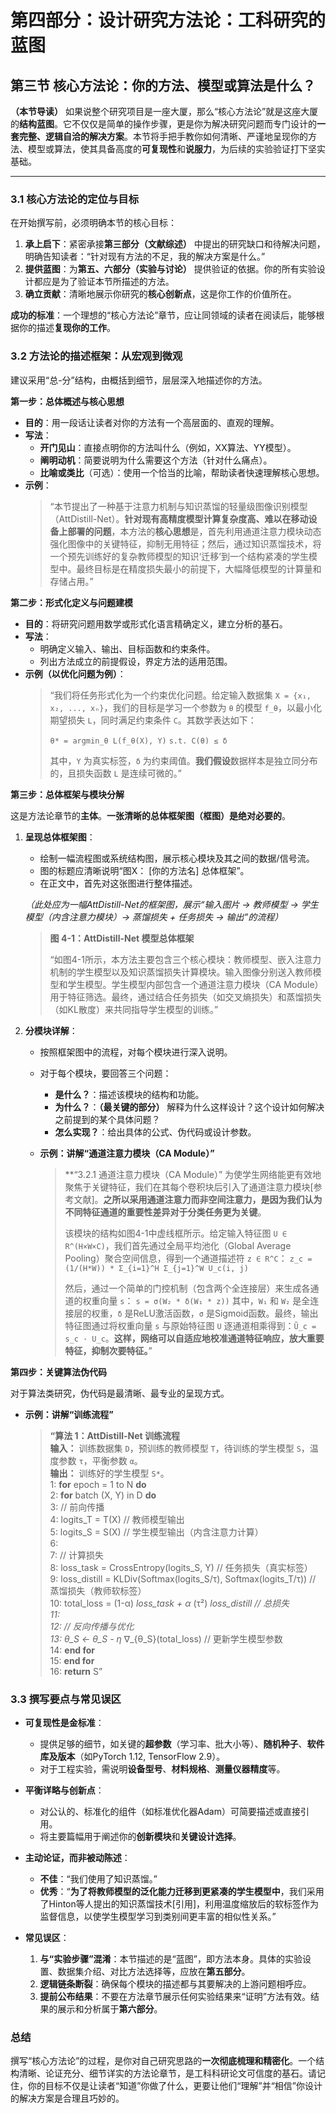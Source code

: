 # **第四部分：设计研究方法论：工科研究的蓝图**

## **第三节 核心方法论：你的方法、模型或算法是什么？**

**（本节导读）**
如果说整个研究项目是一座大厦，那么“核心方法论”就是这座大厦的**结构蓝图**。它不仅仅是简单的操作步骤，更是你为解决研究问题而专门设计的**一套完整、逻辑自洽的解决方案**。本节将手把手教你如何清晰、严谨地呈现你的方法、模型或算法，使其具备高度的**可复现性**和**说服力**，为后续的实验验证打下坚实基础。

---

### **3.1 核心方法论的定位与目标**

在开始撰写前，必须明确本节的核心目标：

1. **承上启下**：紧密承接**第三部分（文献综述）** 中提出的研究缺口和待解决问题，明确告知读者：“针对现有方法的不足，我的解决方案是什么。”
2. **提供蓝图**：为**第五、六部分（实验与讨论）** 提供验证的依据。你的所有实验设计都应是为了验证本节所描述的方法。
3. **确立贡献**：清晰地展示你研究的**核心创新点**，这是你工作的价值所在。

**成功的标准**：一个理想的“核心方法论”章节，应让同领域的读者在阅读后，能够根据你的描述**复现你的工作**。

### **3.2 方法论的描述框架：从宏观到微观**

建议采用“总-分”结构，由概括到细节，层层深入地描述你的方法。

**第一步：总体概述与核心思想**

* **目的**：用一段话让读者对你的方法有一个高层面的、直观的理解。
* **写法**：
  * **开门见山**：直接点明你的方法叫什么（例如，XX算法、YY模型）。
  * **阐明动机**：简要说明为什么需要这个方法（针对什么痛点）。
  * **比喻或类比**（可选）：使用一个恰当的比喻，帮助读者快速理解核心思想。
* **示例**：
    > “本节提出了一种基于注意力机制与知识蒸馏的轻量级图像识别模型（AttDistill-Net）。**针对现有高精度模型计算复杂度高、难以在移动设备上部署的问题**，本方法的**核心思想**是，首先利用通道注意力模块动态强化图像中的关键特征，抑制无用特征；然后，通过知识蒸馏技术，将一个预先训练好的复杂教师模型的知识‘迁移’到一个结构紧凑的学生模型中。最终目标是在精度损失最小的前提下，大幅降低模型的计算量和存储占用。”

**第二步：形式化定义与问题建模**

* **目的**：将研究问题用数学或形式化语言精确定义，建立分析的基石。
* **写法**：
  * 明确定义输入、输出、目标函数和约束条件。
  * 列出方法成立的前提假设，界定方法的适用范围。
* **示例（以优化问题为例）**：
    > “我们将任务形式化为一个约束优化问题。给定输入数据集 `X = {x₁, x₂, ..., xₙ}`，我们的目标是学习一个参数为 `θ` 的模型 `f_θ`，以最小化期望损失 `L`，同时满足约束条件 `C`。其数学表达如下：
    >
    > `θ* = argmin_θ L(f_θ(X), Y)`
    > `s.t. C(θ) ≤ δ`
    >
    > 其中，`Y` 为真实标签，`δ` 为约束阈值。**我们假设**数据样本是独立同分布的，且损失函数 `L` 是连续可微的。”

**第三步：总体框架与模块分解**

这是方法论章节的**主体**。**一张清晰的总体框架图（框图）是绝对必要的**。

1. **呈现总体框架图**：
    * 绘制一幅流程图或系统结构图，展示核心模块及其之间的数据/信号流。
    * 图的标题应清晰说明“图X： [你的方法名] 总体框架”。
    * 在正文中，首先对这张图进行整体描述。

    *（此处应为一幅AttDistill-Net的框架图，展示“输入图片 -> 教师模型 -> 学生模型（内含注意力模块）-> 蒸馏损失 + 任务损失 -> 输出”的流程）*

    > **图 4-1：AttDistill-Net 模型总体框架**
    >
    > “如图4-1所示，本方法主要包含三个核心模块：教师模型、嵌入注意力机制的学生模型以及知识蒸馏损失计算模块。输入图像分别送入教师模型和学生模型。学生模型内部包含一个通道注意力模块（CA Module）用于特征筛选。最终，通过结合任务损失（如交叉熵损失）和蒸馏损失（如KL散度）来共同指导学生模型的训练。”

2. **分模块详解**：
    * 按照框架图中的流程，对每个模块进行深入说明。
    * 对于每个模块，要回答三个问题：
        * **是什么？**：描述该模块的结构和功能。
        * **为什么？**：**（最关键的部分）** 解释为什么这样设计？这个设计如何解决之前提到的某个具体问题？
        * **怎么实现？**：给出具体的公式、伪代码或设计参数。

    * **示例：讲解“通道注意力模块（CA Module）”**
        > **“3.2.1 通道注意力模块（CA Module）”
        > 为使学生网络能更有效地聚焦于关键特征，我们在其每个卷积块后引入了通道注意力模块[参考文献]。**之所以采用通道注意力而非空间注意力，是因为我们认为不同特征通道的重要性差异对于分类任务更为关键**。
        >
        > 该模块的结构如图4-1中虚线框所示。给定输入特征图 `U ∈ R^(H×W×C)`，我们首先通过全局平均池化（Global Average Pooling）聚合空间信息，得到一个通道描述符 `z ∈ R^C`：
        > `z_c = (1/(H*W)) * Σ_{i=1}^H Σ_{j=1}^W U_c(i, j)`
        >
        > 然后，通过一个简单的门控机制（包含两个全连接层）来生成各通道的权重向量 `s`：
        > `s = σ(W₂ * δ(W₁ * z))`
        > 其中，`W₁` 和 `W₂` 是全连接层的权重，`δ` 是ReLU激活函数，`σ` 是Sigmoid函数。最终，输出特征图通过将权重向量 `s` 与原始特征图 `U` 逐通道相乘得到：`Ũ_c = s_c · U_c`。**这样，网络可以自适应地校准通道特征响应，放大重要特征，抑制次要特征。**”

**第四步：关键算法伪代码**

对于算法类研究，伪代码是最清晰、最专业的呈现方式。

* **示例：讲解“训练流程”**
    > **“算法 1：AttDistill-Net 训练流程**  
    > **输入：** 训练数据集 `D`，预训练的教师模型 `T`，待训练的学生模型 `S`，温度参数 `τ`，平衡参数 `α`。  
    > **输出：** 训练好的学生模型 `S*`。  
    > 1: **for** epoch = 1 to N **do**  
    > 2:   **for** batch (X, Y) in D **do**  
    > 3:     // 前向传播  
    > 4:     logits_T = T(X)  // 教师模型输出  
    > 5:     logits_S = S(X)  // 学生模型输出（内含注意力计算）  
    > 6:  
    > 7:     // 计算损失  
    > 8:     loss_task = CrossEntropy(logits_S, Y)  // 任务损失（真实标签）  
    > 9:     loss_distill = KLDiv(Softmax(logits_S/τ),  Softmax(logits_T/τ))  // 蒸馏损失（教师软标签）  
    > 10:    total_loss = (1-α) *loss_task + α* (τ²) *loss_distill  // 总损失  
    > 11:  
    > 12:    // 反向传播与优化  
    > 13:    θ_S ← θ_S - η* ∇_{θ_S}(total_loss)  // 更新学生模型参数  
    > 14:   **end for**  
    > 15: **end for**  
    > 16: **return** S”  

### **3.3 撰写要点与常见误区**

* **可复现性是金标准**：
  * 提供足够的细节，如关键的**超参数**（学习率、批大小等）、**随机种子**、**软件库及版本**（如PyTorch 1.12, TensorFlow 2.9）。
  * 对于工程实验，需说明**设备型号**、**材料规格**、**测量仪器精度**等。

* **平衡详略与创新点**：
  * 对公认的、标准化的组件（如标准优化器Adam）可简要描述或直接引用。
  * 将主要篇幅用于阐述你的**创新模块**和**关键设计选择**。

* **主动论证，而非被动陈述**：
  * **不佳**：“我们使用了知识蒸馏。”
  * **优秀**：“**为了将教师模型的泛化能力迁移到更紧凑的学生模型中**，我们采用了Hinton等人提出的知识蒸馏技术[引用]，利用温度缩放后的软标签作为监督信息，以使学生模型学习到类别间更丰富的相似性关系。”

* **常见误区**：
    1. **与“实验步骤”混淆**：本节描述的是“蓝图”，即方法本身。具体的实验设置、数据集介绍、对比方法选择等，应放在**第五部分**。
    2. **逻辑链条断裂**：确保每个模块的描述都与其要解决的上游问题相呼应。
    3. **提前公布结果**：不要在方法章节展示任何实验结果来“证明”方法有效。结果的展示和分析属于**第六部分**。

### **总结**

撰写“核心方法论”的过程，是你对自己研究思路的**一次彻底梳理和精密化**。一个结构清晰、论证充分、细节详实的方法论章节，是工科科研论文可信度的基石。请记住，你的目标不仅是让读者“知道”你做了什么，更要让他们“理解”并“相信”你设计的解决方案是合理且巧妙的。
